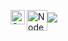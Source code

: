 <img align="left" alt="C++" width="23px" src="https://upload.wikimedia.org/wikipedia/commons/thumb/1/18/ISO_C%2B%2B_Logo.svg/1200px-ISO_C%2B%2B_Logo.svg.png"/><img align="center" alt="Node" width="33px" src="https://www.ambientinfotech.com/wp-content/uploads/2020/03/node-js.png"/><img src="https://img.icons8.com/color/48/000000/python--v1.png"/>








